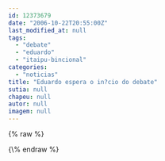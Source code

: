 ```yaml
---
id: 12373679
date: "2006-10-22T20:55:00Z"
last_modified_at: null
tags:
  - "debate"
  - "eduardo"
  - "itaipu-bincional"
categories:
  - "noticias"
title: "Eduardo espera o in?cio do debate"
sutia: null
chapeu: null
autor: null
imagem: null
---
```

{\% raw %}
<p> </p>
{\% endraw %}